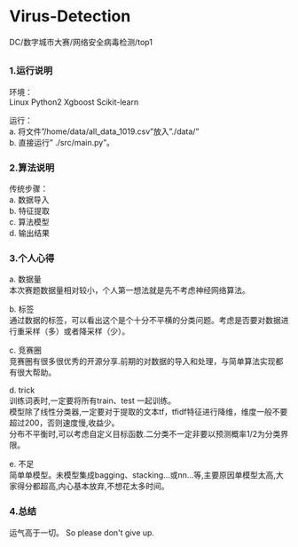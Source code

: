 # Virus-Detection
DC/数字城市大赛/网络安全病毒检测/top1
## 

### 1.运行说明
环境：  
Linux  Python2  Xgboost  Scikit-learn

运行：  
a. 将文件”/home/data/all_data_1019.csv”放入”./data/”  
b. 直接运行” ./src/main.py”。

### 2.算法说明

传统步骤：  
a. 数据导入  
b. 特征提取  
c. 算法模型  
d. 输出结果  

### 3.个人心得

a. 数据量  
本次赛题数据量相对较小，个人第一想法就是先不考虑神经网络算法。

b. 标签  
通过数据的标签，可以看出这个是个十分不平横的分类问题。考虑是否要对数据进行重采样（多）或者降采样（少）。

c. 竞赛圈  
竞赛圈有很多很优秀的开源分享.前期的对数据的导入和处理，与简单算法实现都有很大帮助。

d. trick  
训练词表时,一定要将所有train、test 一起训练。  
模型除了线性分类器,一定要对于提取的文本tf，tfidf特征进行降维，维度一般不要超过200，否则速度慢,收益少。  
分布不平衡时,可以考虑自定义目标函数.二分类不一定非要以预测概率1/2为分类界限。  

e. 不足  
简单单模型。未模型集成bagging、stacking...或nn...等,主要原因单模型太高,大家得分都超高,内心基本放弃,不想花太多时间。  

### 4.总结
运气高于一切。
So please don't give up.

